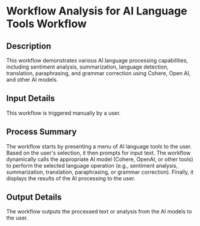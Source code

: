 # Workflow Analysis for AI Language Tools Workflow

## Description
This workflow demonstrates various AI language processing capabilities, including sentiment analysis, summarization, language detection, translation, paraphrasing, and grammar correction using Cohere, Open AI, and other AI models.

## Input Details
This workflow is triggered manually by a user.

## Process Summary
The workflow starts by presenting a menu of AI language tools to the user. Based on the user's selection, it then prompts for input text. The workflow dynamically calls the appropriate AI model (Cohere, OpenAI, or other tools) to perform the selected language operation (e.g., sentiment analysis, summarization, translation, paraphrasing, or grammar correction). Finally, it displays the results of the AI processing to the user.

## Output Details
The workflow outputs the processed text or analysis from the AI models to the user.

